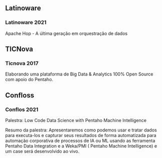 





## Latinoware

### Latinoware 2021
Apache Hop - A última geração em orquestração de dados


## TICNova

### Ticnova 2017

Elaborando uma plataforma de Big Data & Analytics 100% Open Source com apoio do Pentaho.


## Confloss

### Conflos 2021
 
Palestra: Low Code Data Science with Pentaho Machine Intelligence
 
Resumo da palestra:
Apresentaremos como podemos usar e tratar dados para executa-los e capturar seus resultados de forma automatizada para automação corporativa de processos de IA ou ML usando as ferramenta Pentaho Data Integration e a Weka/PMI ( Pentaho Machine Intelligence) e um case será desenvolvido ao vivo.
